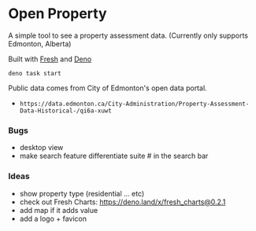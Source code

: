 # Open Property

A simple tool to see a property assessment data. (Currently only supports
Edmonton, Alberta)

Built with [Fresh](https://fresh.deno.dev/) and [Deno](https://deno.land/)

```
deno task start
```

Public data comes from City of Edmonton's open data portal.

- `https://data.edmonton.ca/City-Administration/Property-Assessment-Data-Historical-/qi6a-xuwt`

### Bugs

- desktop view
- make search feature differentiate suite # in the search bar

### Ideas

- show property type (residential ... etc)
- check out Fresh Charts: https://deno.land/x/fresh_charts@0.2.1
- add map if it adds value
- add a logo + favicon
